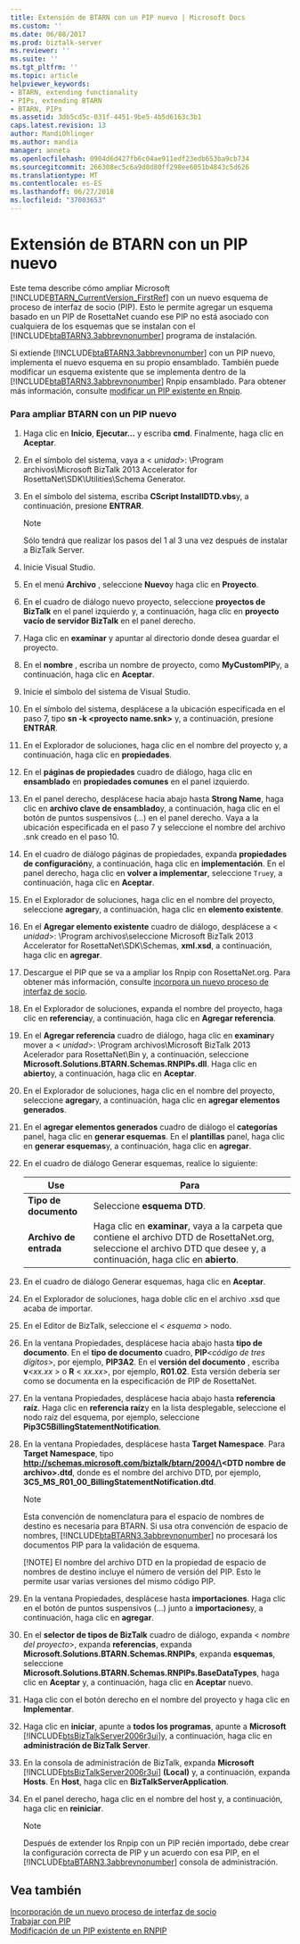 ```yaml
---
title: Extensión de BTARN con un PIP nuevo | Microsoft Docs
ms.custom: ''
ms.date: 06/08/2017
ms.prod: biztalk-server
ms.reviewer: ''
ms.suite: ''
ms.tgt_pltfrm: ''
ms.topic: article
helpviewer_keywords:
- BTARN, extending functionality
- PIPs, extending BTARN
- BTARN, PIPs
ms.assetid: 3db5cd5c-031f-4451-9be5-4b5d6163c3b1
caps.latest.revision: 13
author: MandiOhlinger
ms.author: mandia
manager: anneta
ms.openlocfilehash: 0904d6d427fb6c04ae911edf23edb653ba9cb734
ms.sourcegitcommit: 266308ec5c6a9d8d80ff298ee6051b4843c5d626
ms.translationtype: MT
ms.contentlocale: es-ES
ms.lasthandoff: 06/27/2018
ms.locfileid: "37003653"
---
```

# <a name="extending-btarn-with-a-new-pip"></a>Extensión de BTARN con un PIP nuevo
Este tema describe cómo ampliar Microsoft [!INCLUDE[BTARN_CurrentVersion_FirstRef](../../includes/btarn-currentversion-firstref-md.md)] con un nuevo esquema de proceso de interfaz de socio (PIP). Esto le permite agregar un esquema basado en un PIP de RosettaNet cuando ese PIP no está asociado con cualquiera de los esquemas que se instalan con el [!INCLUDE[btaBTARN3.3abbrevnonumber](../../includes/btabtarn3-3abbrevnonumber-md.md)] programa de instalación.  

 Si extiende [!INCLUDE[btaBTARN3.3abbrevnonumber](../../includes/btabtarn3-3abbrevnonumber-md.md)] con un PIP nuevo, implementa el nuevo esquema en su propio ensamblado. También puede modificar un esquema existente que se implementa dentro de la [!INCLUDE[btaBTARN3.3abbrevnonumber](../../includes/btabtarn3-3abbrevnonumber-md.md)] Rnpip ensamblado. Para obtener más información, consulte [modificar un PIP existente en Rnpip](../../adapters-and-accelerators/accelerator-rosettanet/modifying-an-existing-pip-in-rnpips.md).  

### <a name="to-extend-btarn-with-a-new-pip"></a>Para ampliar BTARN con un PIP nuevo  

1. Haga clic en **Inicio**, **Ejecutar…** y escriba **cmd**. Finalmente, haga clic en **Aceptar**.  

2. En el símbolo del sistema, vaya a \< *unidad*\>: \Program archivos\\Microsoft BizTalk 2013 Accelerator for RosettaNet\SDK\Utilities\Schema Generator.  

3. En el símbolo del sistema, escriba **CScript InstallDTD.vbs**y, a continuación, presione **ENTRAR**.  

   > [!NOTE]
   >  Sólo tendrá que realizar los pasos del 1 al 3 una vez después de instalar a BizTalk Server.  

4. Inicie Visual Studio.  

5. En el menú **Archivo** , seleccione **Nuevo**y haga clic en **Proyecto**.  

6. En el cuadro de diálogo nuevo proyecto, seleccione **proyectos de BizTalk** en el panel izquierdo y, a continuación, haga clic en **proyecto vacío de servidor BizTalk** en el panel derecho.  

7. Haga clic en **examinar** y apuntar al directorio donde desea guardar el proyecto.  

8. En el **nombre** , escriba un nombre de proyecto, como **MyCustomPIP**y, a continuación, haga clic en **Aceptar**.  

9. Inicie el símbolo del sistema de Visual Studio.  

10. En el símbolo del sistema, desplácese a la ubicación especificada en el paso 7, tipo **sn -k \<proyecto name.snk\>** y, a continuación, presione **ENTRAR**.  

11. En el Explorador de soluciones, haga clic en el nombre del proyecto y, a continuación, haga clic en **propiedades**.  

12. En el **páginas de propiedades** cuadro de diálogo, haga clic en **ensamblado** en **propiedades comunes** en el panel izquierdo.  

13. En el panel derecho, desplácese hacia abajo hasta **Strong Name**, haga clic en **archivo clave de ensamblado**y, a continuación, haga clic en el botón de puntos suspensivos (...) en el panel derecho. Vaya a la ubicación especificada en el paso 7 y seleccione el nombre del archivo .snk creado en el paso 10.  

14. En el cuadro de diálogo páginas de propiedades, expanda **propiedades de configuración**y, a continuación, haga clic en **implementación**. En el panel derecho, haga clic en **volver a implementar**, seleccione `True`y, a continuación, haga clic en **Aceptar**.  

15. En el Explorador de soluciones, haga clic en el nombre del proyecto, seleccione **agregar**y, a continuación, haga clic en **elemento existente**.  

16. En el **Agregar elemento existente** cuadro de diálogo, desplácese a \< *unidad*\>: \Program archivos\\seleccione Microsoft BizTalk 2013 Accelerator for RosettaNet\SDK\Schemas, **xml.xsd**, a continuación, haga clic en **agregar**.  

17. Descargue el PIP que se va a ampliar los Rnpip con RosettaNet.org. Para obtener más información, consulte [incorpora un nuevo proceso de interfaz de socio](../../adapters-and-accelerators/accelerator-rosettanet/incorporating-a-new-partner-interface-process.md).  

18. En el Explorador de soluciones, expanda el nombre del proyecto, haga clic en **referencia**y, a continuación, haga clic en **Agregar referencia**.  

19. En el **Agregar referencia** cuadro de diálogo, haga clic en **examinar**y mover a \< *unidad*\>: \Program archivos\\Microsoft BizTalk 2013 Acelerador para RosettaNet\Bin y, a continuación, seleccione **Microsoft.Solutions.BTARN.Schemas.RNPIPs.dll**. Haga clic en **abierto**y, a continuación, haga clic en **Aceptar**.  

20. En el Explorador de soluciones, haga clic en el nombre del proyecto, seleccione **agregar**y, a continuación, haga clic en **agregar elementos generados**.  

21. En el **agregar elementos generados** cuadro de diálogo el **categorías** panel, haga clic en **generar esquemas**. En el **plantillas** panel, haga clic en **generar esquemas**y, a continuación, haga clic en **agregar**.  

22. En el cuadro de diálogo Generar esquemas, realice lo siguiente:  


    |     Use      |                                                                    Para                                                                    |
    |-------------------|--------------------------------------------------------------------------------------------------------------------------------------------------|
    | **Tipo de documento** |                                                              Seleccione **esquema DTD**.                                                              |
    |  **Archivo de entrada**   | Haga clic en **examinar**, vaya a la carpeta que contiene el archivo DTD de RosettaNet.org, seleccione el archivo DTD que desee y, a continuación, haga clic en **abierto**. |


23. En el cuadro de diálogo Generar esquemas, haga clic en **Aceptar**.  

24. En el Explorador de soluciones, haga doble clic en el archivo .xsd que acaba de importar.  

25. En el Editor de BizTalk, seleccione el \< *esquema* \> nodo.  

26. En la ventana Propiedades, desplácese hacia abajo hasta **tipo de documento**. En el **tipo de documento** cuadro, **PIP**\<*código de tres dígitos*\>, por ejemplo, **PIP3A2**. En el **versión del documento** , escriba **v**\<*xx.xx* \> o **R** \< *xx.xx*\>, por ejemplo, **R01.02**. Esta versión debería ser como se documenta en la especificación de PIP de RosettaNet.  

27. En la ventana Propiedades, desplácese hacia abajo hasta **referencia raíz**. Haga clic en **referencia raíz**y en la lista desplegable, seleccione el nodo raíz del esquema, por ejemplo, seleccione **Pip3C5BillingStatementNotification**.  

28. En la ventana Propiedades, desplácese hasta **Target Namespace**. Para **Target Namespace**, tipo  <strong>http://schemas.microsoft.com/biztalk/btarn/2004/\<DTD nombre de archivo\>.dtd</strong>, donde es el nombre del archivo DTD, por ejemplo, **3C5_MS_R01_00_BillingStatementNotification.dtd**.  

    > [!NOTE]
    >  Esta convención de nomenclatura para el espacio de nombres de destino es necesaria para BTARN. Si usa otra convención de espacio de nombres, [!INCLUDE[btaBTARN3.3abbrevnonumber](../../includes/btabtarn3-3abbrevnonumber-md.md)] no procesará los documentos PIP para la validación de esquema.  
    > 
    > [!NOTE]
    >  El nombre del archivo DTD en la propiedad de espacio de nombres de destino incluye el número de versión del PIP. Esto le permite usar varias versiones del mismo código PIP.  

29. En la ventana Propiedades, desplácese hasta **importaciones**. Haga clic en el botón de puntos suspensivos (...) junto a **importaciones**y, a continuación, haga clic en **agregar**.  

30. En el **selector de tipos de BizTalk** cuadro de diálogo, expanda \< *nombre del proyecto*\>, expanda **referencias**, expanda  **Microsoft.Solutions.BTARN.Schemas.RNPIPs**, expanda **esquemas**, seleccione **Microsoft.Solutions.BTARN.Schemas.RNPIPs.BaseDataTypes**, haga clic en **Aceptar** y, a continuación, haga clic en **Aceptar** nuevo.  

31. Haga clic con el botón derecho en el nombre del proyecto y haga clic en **Implementar**.  

32. Haga clic en **iniciar**, apunte a **todos los programas**, apunte a **Microsoft** [!INCLUDE[btsBizTalkServer2006r3ui](../../includes/btsbiztalkserver2006r3ui-md.md)]y, a continuación, haga clic en **administración de BizTalk Server**.  

33. En la consola de administración de BizTalk, expanda **Microsoft** [!INCLUDE[btsBizTalkServer2006r3ui](../../includes/btsbiztalkserver2006r3ui-md.md)] **(Local)** y, a continuación, expanda **Hosts**. En **Host**, haga clic en **BizTalkServerApplication**.  

34. En el panel derecho, haga clic en el nombre del host y, a continuación, haga clic en **reiniciar**.  

    > [!NOTE]
    >  Después de extender los Rnpip con un PIP recién importado, debe crear la configuración correcta de PIP y un acuerdo con esa PIP, en el [!INCLUDE[btaBTARN3.3abbrevnonumber](../../includes/btabtarn3-3abbrevnonumber-md.md)] consola de administración.  

## <a name="see-also"></a>Vea también  
 [Incorporación de un nuevo proceso de interfaz de socio](../../adapters-and-accelerators/accelerator-rosettanet/incorporating-a-new-partner-interface-process.md)   
 [Trabajar con PIP](../../adapters-and-accelerators/accelerator-rosettanet/working-with-pips.md)   
 [Modificación de un PIP existente en RNPIP](../../adapters-and-accelerators/accelerator-rosettanet/modifying-an-existing-pip-in-rnpips.md)